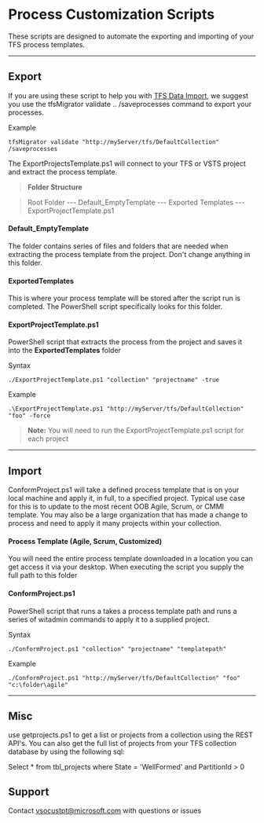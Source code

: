 Process Customization Scripts
===================

These scripts are designed to automate the exporting and importing of your TFS process templates.

----------


Export
-------------

If  you are using these script to help you with [TFS Data Import](https://aka.ms/TFSDataImport), we suggest you use the tfsMigrator validate .. /saveprocesses command to export your processes.

Example
```
tfsMigrator validate "http://myServer/tfs/DefaultCollection" /saveprocesses
```

The ExportProjectsTemplate.ps1 will connect to your TFS or VSTS project and extract the process template.
> **Folder Structure**

> Root Folder
> --- Default_EmptyTemplate
> --- Exported Templates
> --- ExportProjectTemplate.ps1
#### <i class="icon-folder"></i> Default_EmptyTemplate

The folder contains series of files and folders that are needed when extracting the process template from the project. Don't change anything in this folder.
#### <i class="icon-folder"></i> ExportedTemplates

This is where your process template will be stored after the script run is completed. The PowerShell script specifically looks for this folder. 

#### <i class="icon-file"></i> ExportProjectTemplate.ps1

PowerShell script that extracts the process from the project and saves it into the <i class="icon-folder"></i> **ExportedTemplates** folder

Syntax
```
./ExportProjectTemplate.ps1 "collection" "projectname" -true
```

Example
```
.\ExportProjectTemplate.ps1 "http://myServer/tfs/DefaultCollection" "foo" -force
```
> **Note:** You will need to run the ExportProjectTemplate.ps1 script for each project 

-------------

Import
-------------------

ConformProject.ps1 will take a defined process template that is on your local machine and apply it, in full, to a specified project. Typical use case for this is to update to the most recent OOB Agile, Scrum, or CMMI template. You may also be a large organization that has made a change to process and need to apply it many projects within your collection.

#### <i class="icon-folder"></i>Process Template (Agile, Scrum, Customized)
You will need the entire process template downloaded in a location you can get access it via your desktop. When executing the script you supply the full path to this folder 

#### <i class="icon-file"></i> ConformProject.ps1

PowerShell script that runs a takes a process template path and runs a series of witadmin commands to apply it to a supplied project.

Syntax
```
./ConformProject.ps1 "collection" "projectname" "templatepath"
```

Example
```
./ConformProject.ps1 "http://myServer/tfs/DefaultCollection" "foo" "c:\folder\agile"
```

-------------

Misc
-------------------
use getprojects.ps1 to get a list or projects from a collection using the REST API's. You can also get the full list of projects from your TFS collection database by using the following sql:

Select * from tbl_projects where State = 'WellFormed' and PartitionId > 0 

Support
-------------------
Contact vsocustpt@microsoft.com with questions or issues
